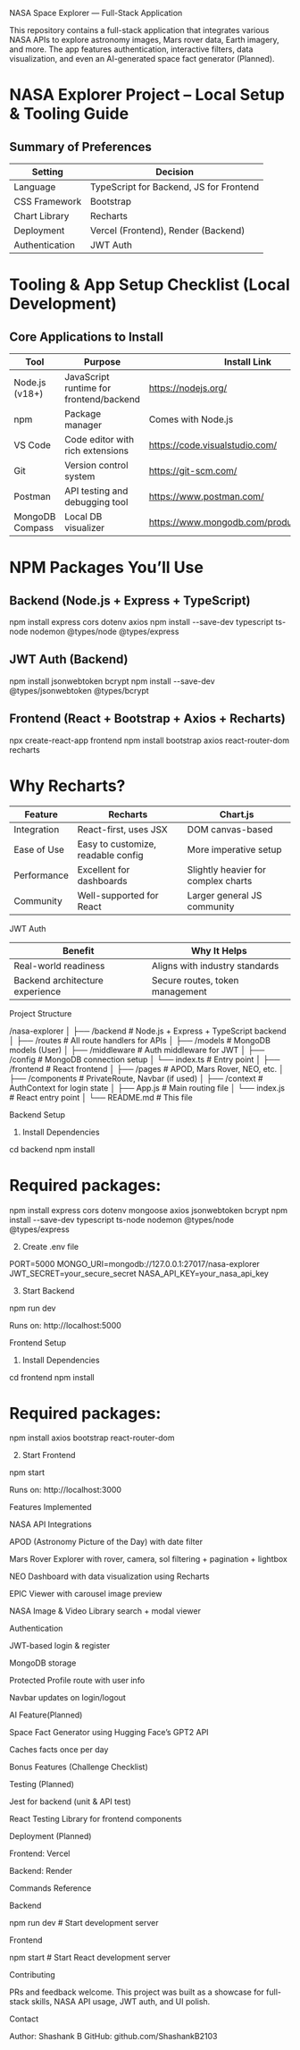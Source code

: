  NASA Space Explorer — Full-Stack Application

This repository contains a full-stack application that integrates various NASA APIs to explore astronomy images, Mars rover data, Earth imagery, and more. The app features authentication, interactive filters, data visualization, and even an AI-generated space fact generator (Planned).



NASA Explorer Project – Local Setup & Tooling Guide
===================================================

Summary of Preferences
--------------------------
| Setting        | Decision                                |
| -------------- | --------------------------------------- |
| Language       | TypeScript for Backend, JS for Frontend |
| CSS Framework  | Bootstrap                               |
| Chart Library  | Recharts                                |
| Deployment     | Vercel (Frontend), Render (Backend)     |
| Authentication | JWT Auth                                |

Tooling & App Setup Checklist (Local Development)
====================================================

 Core Applications to Install
-----------------------------------
| Tool                             | Purpose                                   | Install Link                                         |
| -------------------------------- | ----------------------------------------- | ---------------------------------------------------- |
| Node.js (v18+)                   | JavaScript runtime for frontend/backend   | https://nodejs.org/                                  |
| npm                              | Package manager                           | Comes with Node.js                                   |
| VS Code                          | Code editor with rich extensions          | https://code.visualstudio.com/                       |
| Git                              | Version control system                    | https://git-scm.com/                                 |
| Postman                          | API testing and debugging tool            | https://www.postman.com/                             |
| MongoDB Compass                  | Local DB visualizer                       | https://www.mongodb.com/products/compass             |


 NPM Packages You’ll Use
==============================

Backend (Node.js + Express + TypeScript)
-------------------------------------------
npm install express cors dotenv axios
npm install --save-dev typescript ts-node nodemon @types/node @types/express

JWT Auth (Backend)
----------------------
npm install jsonwebtoken bcrypt
npm install --save-dev @types/jsonwebtoken @types/bcrypt

Frontend (React + Bootstrap + Axios + Recharts)
--------------------------------------------------
npx create-react-app frontend
npm install bootstrap axios react-router-dom recharts

Why Recharts?
=================
| Feature     | Recharts                           | Chart.js                            |
| ----------- | ---------------------------------- | ----------------------------------- |
| Integration | React-first, uses JSX              | DOM canvas-based                    |
| Ease of Use | Easy to customize, readable config | More imperative setup               |
| Performance | Excellent for dashboards           | Slightly heavier for complex charts |
| Community   | Well-supported for React           | Larger general JS community         |

JWT Auth

| Benefit                         | Why It Helps                    |
| ------------------------------- | ------------------------------- |
| Real-world readiness            | Aligns with industry standards  |
| Backend architecture experience | Secure routes, token management |

Project Structure

/nasa-explorer
│
├── /backend               # Node.js + Express + TypeScript backend
│   ├── /routes            # All route handlers for APIs
│   ├── /models            # MongoDB models (User)
│   ├── /middleware        # Auth middleware for JWT
│   ├── /config            # MongoDB connection setup
│   └── index.ts           # Entry point
│
├── /frontend              # React frontend
│   ├── /pages             # APOD, Mars Rover, NEO, etc.
│   ├── /components        # PrivateRoute, Navbar (if used)
│   ├── /context           # AuthContext for login state
│   ├── App.js             # Main routing file
│   └── index.js           # React entry point
│
└── README.md              # This file

Backend Setup

1. Install Dependencies

cd backend
npm install

# Required packages:
npm install express cors dotenv mongoose axios jsonwebtoken bcrypt
npm install --save-dev typescript ts-node nodemon @types/node @types/express

2. Create .env file

PORT=5000
MONGO_URI=mongodb://127.0.0.1:27017/nasa-explorer
JWT_SECRET=your_secure_secret
NASA_API_KEY=your_nasa_api_key

3. Start Backend

npm run dev

Runs on: http://localhost:5000

Frontend Setup

1. Install Dependencies

cd frontend
npm install

# Required packages:
npm install axios bootstrap react-router-dom

2. Start Frontend

npm start

Runs on: http://localhost:3000

Features Implemented

NASA API Integrations

APOD (Astronomy Picture of the Day) with date filter

Mars Rover Explorer with rover, camera, sol filtering + pagination + lightbox

NEO Dashboard with data visualization using Recharts

EPIC Viewer with carousel image preview

NASA Image & Video Library search + modal viewer

Authentication

JWT-based login & register

MongoDB storage

Protected Profile route with user info

Navbar updates on login/logout

AI Feature(Planned)

Space Fact Generator using Hugging Face’s GPT2 API

Caches facts once per day

Bonus Features (Challenge Checklist)



Testing (Planned)

Jest for backend (unit & API test)

React Testing Library for frontend components

Deployment (Planned)

Frontend: Vercel

Backend: Render

Commands Reference

Backend

npm run dev       # Start development server

Frontend

npm start         # Start React development server

Contributing

PRs and feedback welcome. This project was built as a showcase for full-stack skills, NASA API usage, JWT auth, and UI polish.

Contact

Author: Shashank B
GitHub: github.com/ShashankB2103

